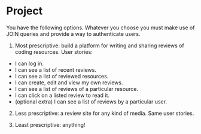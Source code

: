 # Project

You have the following options. Whatever you choose you must make use of JOIN queries and provide a way to authenticate users.

1. Most prescriptive: build a platform for writing and sharing reviews of coding resources. User stories:
  - I can log in.
  - I can see a list of recent reviews.
  - I can see a list of reviewed resources.
  - I can create, edit and view my own reviews.
  - I can see a list of reviews of a particular resource.
  - I can click on a listed review to read it.
  - (optional extra) I can see a list of reviews by a particular user.
  
2. Less prescriptive: a review site for any kind of media. Same user stories.
 
3. Least prescriptive: anything!
